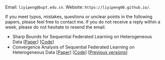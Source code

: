 Email: `liyipeng@bupt.edu.cn`. Website: `https://liyipeng00.github.io/`.

If you meet typos, mistakes, questions or unclear points in the following papers, please feel free to contact me. If you do not receive a reply within a week, please do not hesitate to resend the email.

+ Sharp Bounds for Sequential Federated Learning on Heterogeneous Data [[Paper](https://arxiv.org/abs/2405.01142)] [[Code](https://github.com/liyipeng00/SFL)]
+ Convergence Analysis of Sequential Federated Learning on Heterogeneous Data [[Paper](https://arxiv.org/abs/2311.03154)] [[Code](https://github.com/liyipeng00/convergence)] [[Previous versions](https://arxiv.org/abs/2302.01633)]

